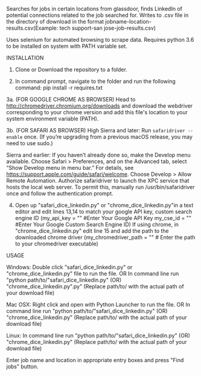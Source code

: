 Searches for jobs in certain locations from glassdoor, finds LinkedIn of potential connections related to the job searched for. Writes to .csv file in the directory of download in the format jobname-location-results.csv(Example: tech support-san jose-job-results.csv)

Uses selenium for automated browsing to scrape data.
Requires python 3.6 to be installed on system with PATH variable set. 

INSTALLATION

1. Clone or Download the repository to a folder.

2. In command prompt, navigate to the folder and run the following command: pip install -r requires.txt

3a. (FOR GOOGLE CHROME AS BROWSER) Head to http://chromedriver.chromium.org/downloads and download the webdriver corresponding to your chrome version and add this file's location to your system environment variable (PATH).

3b. (FOR SAFARI AS BROWSER) 
High Sierra and later:
Run `safaridriver --enable` once. (If you’re upgrading from a previous macOS release, you may need to use sudo.)

Sierra and earlier:
If you haven’t already done so, make the Develop menu available. Choose Safari > Preferences, and on the Advanced tab, select “Show Develop menu in menu bar.” For details, see https://support.apple.com/guide/safari/welcome.
Choose Develop > Allow Remote Automation.
Authorize safaridriver to launch the XPC service that hosts the local web server. To permit this, manually run /usr/bin/safaridriver once and follow the authentication prompt.

4. Open up "safari_dice_linkedin.py" or "chrome_dice_linkedin.py"in a text editor and edit lines 13,14 to match your google API key, custom search engine ID (my_api_key = "" #Enter Your Google API Key my_cse_id = "" #Enter Your Google Custom Search Engine ID)
If using chrome, in "chrome_dice_linkedin.py" edit line 15 and add the path to the downloaded chrome driver (my_chromedriver_path = ""  # Enter the path to your chromedriver executable)


USAGE

Windows: Double click "safari_dice_linkedin.py" or "chrome_dice_linkedin.py" file to run the file. OR In command line run "python path/to/"safari_dice_linkedin.py" (OR) "chrome_dice_linkedin.py".py" (Replace path/to/ with the actual path of your download file)

Mac OSX: Right click and open with Python Launcher to run the file. OR In command line run "python path/to/"safari_dice_linkedin.py" (OR) "chrome_dice_linkedin.py" (Replace path/to/ with the actual path of your download file)

Linux: In command line run "python path/to/"safari_dice_linkedin.py" (OR) "chrome_dice_linkedin.py" (Replace path/to/ with the actual path of your download file)

Enter job name and location in appropriate entry boxes and press "Find jobs" button.
